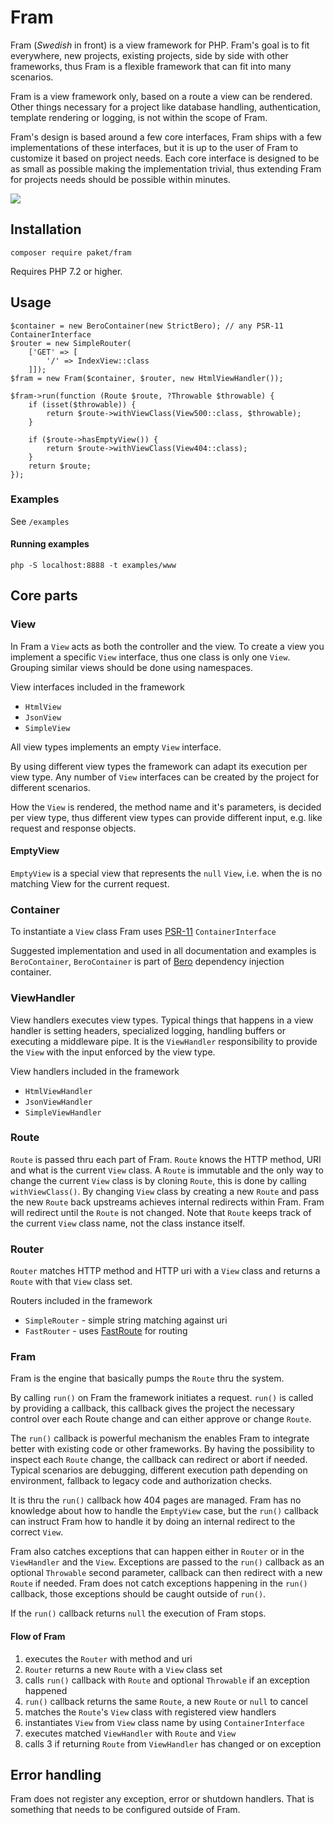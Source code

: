 # Fram

Fram (_Swedish_ in front) is a view framework for PHP. Fram's goal is to fit everywhere, new projects, existing projects,
side by side with other frameworks, thus Fram is a flexible framework that can fit into many scenarios.

Fram is a view framework only, based on a route a view can be rendered. Other things necessary for a project like database handling, authentication, template rendering or logging, is not within the scope of Fram.

Fram's design is based around a few core interfaces, Fram ships with a few implementations of these interfaces, but it is  up to the user of Fram to customize it based on project needs. Each core interface is designed to be as small as possible making the implementation trivial, thus extending Fram for projects needs should be possible within minutes.

![](https://github.com/paketphp/fram/workflows/tests/badge.svg)

## Installation

`composer require paket/fram`

Requires PHP 7.2 or higher.

## Usage

```
$container = new BeroContainer(new StrictBero); // any PSR-11 ContainerInterface
$router = new SimpleRouter(
    ['GET' => [
        '/' => IndexView::class
    ]]);
$fram = new Fram($container, $router, new HtmlViewHandler());

$fram->run(function (Route $route, ?Throwable $throwable) {
    if (isset($throwable)) {
        return $route->withViewClass(View500::class, $throwable);
    }

    if ($route->hasEmptyView()) {
        return $route->withViewClass(View404::class);
    }
    return $route;
});
```

### Examples

See `/examples`

#### Running examples

`php -S localhost:8888 -t examples/www`

## Core parts

### View

In Fram a `View` acts as both the controller and the view. To create a view you implement a specific `View` interface, thus one class is only one `View`. Grouping similar views should be done using namespaces. 

View interfaces included in the framework

* `HtmlView`
* `JsonView`
* `SimpleView`

All view types implements an empty `View` interface.

By using different view types the framework can adapt its execution per view type. Any number of `View` interfaces can be created by the project for different scenarios.

How the `View` is rendered, the method name and it's parameters, is decided per view type, thus different view types can provide different input, e.g. like request and response objects.

#### EmptyView

`EmptyView` is a special view that represents the `null` `View`, i.e.
when the is no matching View for the current request.

### Container

To instantiate a `View` class Fram uses [PSR-11](https://www.php-fig.org/psr/psr-11/) `ContainerInterface`

Suggested implementation and used in all documentation and examples is `BeroContainer`, `BeroContainer` is part of [Bero](https://github.com/paketphp/bero) dependency injection container.

### ViewHandler

View handlers executes view types. Typical things that happens in a view handler is setting headers, specialized logging, handling buffers or executing a middleware pipe. It is the `ViewHandler` responsibility to provide the `View` with the input enforced by the view type.

View handlers included in the framework

* `HtmlViewHandler`
* `JsonViewHandler`
* `SimpleViewHandler`

### Route

`Route` is passed thru each part of Fram. `Route` knows the HTTP method, URI and what is the current `View` class. A `Route` is immutable and the only way to change the current `View` class is by cloning `Route`, this is done by calling `withViewClass()`. By changing `View` class by creating a new `Route` and pass the new `Route` back upstreams achieves internal redirects within Fram. Fram will redirect until the `Route` is not changed. Note that `Route` keeps track of the current `View` class name, not the class instance itself.

### Router

`Router` matches HTTP method and HTTP uri with a `View` class and returns a `Route` with that `View` class set.

Routers included in the framework

* `SimpleRouter` - simple string matching against uri
* `FastRouter` - uses [FastRoute](https://github.com/nikic/FastRoute) for routing


### Fram

Fram is the engine that basically pumps the `Route` thru the system.

By calling `run()` on Fram the framework initiates a request.
`run()` is called by providing a callback, this callback gives the project the necessary control over each Route change and can either approve or change `Route`. 

The `run()` callback is  powerful mechanism the enables Fram to integrate better with existing code or other frameworks. By having the possibility to inspect each `Route` change, the callback can redirect or abort if needed. Typical scenarios are debugging, different execution path depending on environment, fallback to legacy code and authorization checks.

It is thru the `run()` callback how 404 pages are managed. Fram has no knowledge about how to handle the `EmptyView` case, but the `run()` callback can instruct Fram how to handle it by doing an internal redirect to the correct `View`.

Fram also catches exceptions that can happen either in `Router` or in the `ViewHandler` and the `View`. Exceptions are passed to the `run()` callback as an optional `Throwable` second parameter, callback can then redirect with a new `Route` if needed. Fram does not catch exceptions happening in the `run()` callback, those exceptions should be caught outside of `run()`.

If the `run()` callback returns `null` the execution of Fram stops.

#### Flow of Fram

1. executes the `Router` with method and uri
2. `Router` returns a new `Route` with a `View` class set
3. calls `run()` callback with `Route` and optional `Throwable` if an exception happened
4. `run()` callback returns the same `Route`, a new `Route` or `null` to cancel
5. matches the `Route`'s `View` class with registered view handlers
6. instantiates `View` from `View` class name by using `ContainerInterface`
7. executes matched `ViewHandler` with `Route` and `View`
8. calls 3 if returning `Route` from `ViewHandler` has changed or on exception

## Error handling

Fram does not register any exception, error or shutdown handlers. That is something that needs to be configured outside of Fram.
